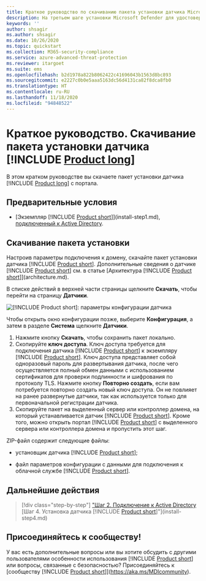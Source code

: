 ```yaml
---
title: Краткое руководство по скачиванию пакета установки датчика Microsoft Defender для удостоверений
description: На третьем шаге установки Microsoft Defender для удостоверений происходит скачивание пакета установки датчика Defender для удостоверений.
keywords: ''
author: shsagir
ms.author: shsagir
ms.date: 10/26/2020
ms.topic: quickstart
ms.collection: M365-security-compliance
ms.service: azure-advanced-threat-protection
ms.reviewer: itargoet
ms.suite: ems
ms.openlocfilehash: b2d1978a822b8062422c41696043b1563d8bc893
ms.sourcegitcommit: e2227c0b0e5aaa5163dc56d4131ca82f8dca8fb0
ms.translationtype: HT
ms.contentlocale: ru-RU
ms.lasthandoff: 11/18/2020
ms.locfileid: "94848522"
---
```

# <a name="quickstart-download-the-product-long-sensor-setup-package"></a>Краткое руководство. Скачивание пакета установки датчика [!INCLUDE [Product long](includes/product-long.md)]

В этом кратком руководстве вы скачаете пакет установки датчика [!INCLUDE [Product long](includes/product-long.md)] с портала.

## <a name="prerequisites"></a>Предварительные условия

- [Экземпляр [!INCLUDE [Product short](includes/product-short.md)]](install-step1.md), [подключенный к Active Directory](install-step2.md).

## <a name="download-the-setup-package"></a>Скачивание пакета установки

Настроив параметры подключения к домену, скачайте пакет установки датчика [!INCLUDE [Product short](includes/product-short.md)]. Дополнительные сведения о датчике [!INCLUDE [Product short](includes/product-short.md)] см. в статье [Архитектура [!INCLUDE [Product short](includes/product-short.md)]](architecture.md).

В списке действий в верхней части страницы щелкните **Скачать**, чтобы перейти на страницу **Датчики**.

![[!INCLUDE [Product short](includes/product-short.md)]: параметры конфигурации датчика](media/sensor-config.png)

Чтобы открыть окно конфигурации позже, выберите **Конфигурация**, а затем в разделе **Система** щелкните **Датчики**.  

1. Нажмите кнопку **Скачать**, чтобы сохранить пакет локально.
1. Скопируйте **ключ** **доступа**. Ключ доступа требуется для подключения датчика [!INCLUDE [Product short](includes/product-short.md)] к экземпляру [!INCLUDE [Product short](includes/product-short.md)]. Ключ доступа представляет собой одноразовый пароль для развертывания датчика, после чего осуществляется полный обмен данными с использованием сертификатов для проверки подлинности и шифрования по протоколу TLS. Нажмите кнопку **Повторно создать**, если вам потребуется повторно создать новый ключ доступа. Он не повлияет на ранее развернутые датчики, так как используется только для первоначальной регистрации датчика.
1. Скопируйте пакет на выделенный сервер или контроллер домена, на который устанавливается датчик [!INCLUDE [Product short](includes/product-short.md)]. Кроме того, можно открыть портал [!INCLUDE [Product short](includes/product-short.md)] с выделенного сервера или контроллера домена и пропустить этот шаг.

ZIP-файл содержит следующие файлы:

- установщик датчика [!INCLUDE [Product short](includes/product-short.md)];

- файл параметров конфигурации с данными для подключения к облачной службе [!INCLUDE [Product short](includes/product-short.md)].

## <a name="next-steps"></a>Дальнейшие действия

> [!div class="step-by-step"]
> ["Шаг 2. Подключение к Active Directory](install-step2.md)
> [Шаг 4. Установка датчика [!INCLUDE [Product short](includes/product-short.md)]"](install-step4.md)

## <a name="join-the-community"></a>Присоединяйтесь к сообществу!

У вас есть дополнительные вопросы или вы хотите обсудить с другими пользователями особенности использования [!INCLUDE [Product short](includes/product-short.md)] или вопросы, связанные с безопасностью? Присоединяйтесь к [сообществу [!INCLUDE [Product short](includes/product-short.md)]](https://aka.ms/MDIcommunity).
